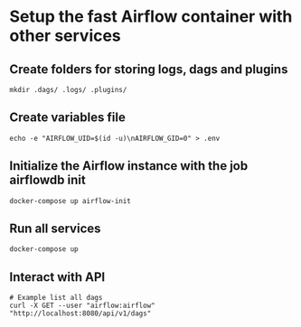 # Setup the fast Airflow container with other services

## Create folders for storing logs, dags and plugins
```
mkdir .dags/ .logs/ .plugins/
```

## Create variables file
```
echo -e "AIRFLOW_UID=$(id -u)\nAIRFLOW_GID=0" > .env
```

## Initialize the Airflow instance with the job airflowdb init
```
docker-compose up airflow-init
```

## Run all services
```
docker-compose up
```

## Interact with API
```
# Example list all dags
curl -X GET --user "airflow:airflow" "http://localhost:8080/api/v1/dags"
```
